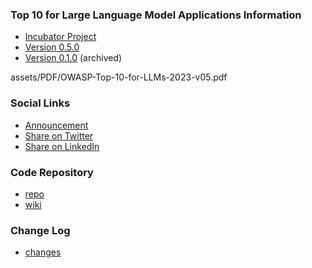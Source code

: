 ### Top 10 for Large Language Model Applications Information
* [Incubator Project](https://owasp.org/projects/)
* [Version 0.5.0](assets/PDF/OWASP-Top-10-for-LLMs-2023-v05.pdf)
* [Version 0.1.0](descriptions) (archived)

assets/PDF/OWASP-Top-10-for-LLMs-2023-v05.pdf

### Social Links
* [Announcement](https://www.linkedin.com/pulse/announcing-owasp-top-10-large-language-models-ai-project-steve-wilson/)
* [Share on Twitter](https://twitter.com/intent/tweet?url=https://owasp.org/www-project-top-10-for-large-language-model-applications/&text=Check%20out%20the%20OWASP%20Top%2010%20for%20Large%20Language%20Model%20Applications%20project:%20)
* [Share on LinkedIn](https://www.linkedin.com/sharing/share-offsite/?url=https://owasp.org/www-project-top-10-for-large-language-model-applications/)

### Code Repository
* [repo](https://github.com/OWASP/www-project-top-10-for-large-language-model-applications)
* [wiki](https://github.com/OWASP/www-project-top-10-for-large-language-model-applications/wiki)

### Change Log
* [changes](changes)

